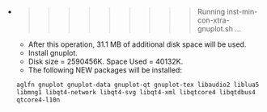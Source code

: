 * >>>>>>>>> Running inst-min-con-xtra-gnuplot.sh ...
  * After this operation, 31.1 MB of additional disk space will be used.
  * Install gnuplot.
  * Disk size = 2590456K. Space Used = 40132K.
  * The following NEW packages will be installed:
  ```bash
  aglfn gnuplot gnuplot-data gnuplot-qt gnuplot-tex libaudio2 liblua5.1-0
  libmng1 libqt4-network libqt4-svg libqt4-xml libqtcore4 libqtdbus4 libqtgui4
  qtcore4-l10n
  ```
